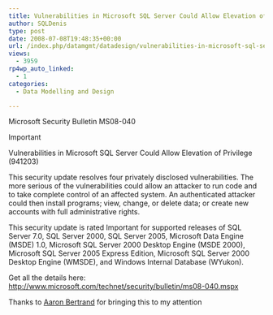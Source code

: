 ```yaml
---
title: Vulnerabilities in Microsoft SQL Server Could Allow Elevation of Privilege
author: SQLDenis
type: post
date: 2008-07-08T19:48:35+00:00
url: /index.php/datamgmt/datadesign/vulnerabilities-in-microsoft-sql-server/
views:
  - 3959
rp4wp_auto_linked:
  - 1
categories:
  - Data Modelling and Design

---
```

Microsoft Security Bulletin MS08-040
  
Important
  
Vulnerabilities in Microsoft SQL Server Could Allow Elevation of Privilege (941203)

This security update resolves four privately disclosed vulnerabilities. The more serious of the vulnerabilities could allow an attacker to run code and to take complete control of an affected system. An authenticated attacker could then install programs; view, change, or delete data; or create new accounts with full administrative rights.

This security update is rated Important for supported releases of SQL Server 7.0, SQL Server 2000, SQL Server 2005, Microsoft Data Engine (MSDE) 1.0, Microsoft SQL Server 2000 Desktop Engine (MSDE 2000), Microsoft SQL Server 2005 Express Edition, Microsoft SQL Server 2000 Desktop Engine (WMSDE), and Windows Internal Database (WYukon).

Get all the details here: http://www.microsoft.com/technet/security/bulletin/ms08-040.mspx

Thanks to [Aaron Bertrand][1] for bringing this to my attention

 [1]: http://sqlblog.com/blogs/aaron_bertrand/archive/2008/07/08/very-important-sql-server-update.aspx